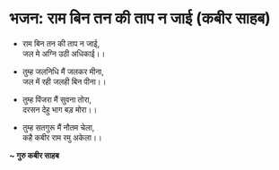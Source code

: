 # भजन: राम बिन तन की ताप न जाई (कबीर साहब)

- राम बिन तन की ताप न जाई,\
  जल मे अग्नि उठी अधिकाई।।

- तुम्ह जलनिधि मैं जलकर मीना,\
  जल में रही जलही बिन पीना।।

- तुम्ह पिंजरा मैं सुवना तोरा,\
  दरसन देहु भाग बड़ मोरा।।

- तुम्ह सतगुरू मैं नौतम चेला,\
  कहै कबीर राम रमु अकेला।।

**~ गुरु कबीर साहब**
